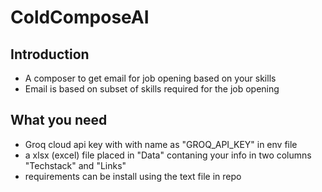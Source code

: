 # ColdComposeAI
## Introduction
- A composer to get email for job opening based on your skills
- Email is based on subset of skills required for the job opening
## What you need
- Groq cloud api key with with name as "GROQ_API_KEY" in env file
- a xlsx (excel) file placed in "Data" contaning your info in two columns "Techstack" and "Links" 
- requirements can be install using the text file in repo
